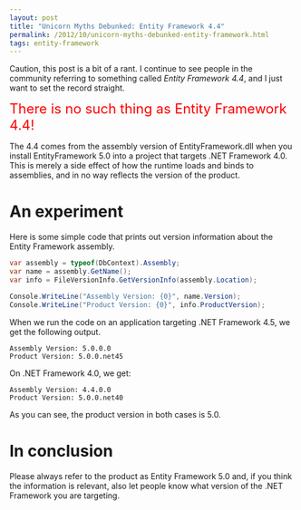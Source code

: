```yaml
---
layout: post
title: "Unicorn Myths Debunked: Entity Framework 4.4"
permalink: /2012/10/unicorn-myths-debunked-entity-framework.html
tags: entity-framework
---
```


Caution, this post is a bit of a rant. I continue to see people in the community referring to something called
*Entity Framework 4.4*, and I just want to set the record straight.

<span style="color: red; font-size: x-large;">There is no such thing as Entity Framework 4.4!</span>

The 4.4 comes from the assembly version of EntityFramework.dll when you install EntityFramework 5.0 into a project that
targets .NET Framework 4.0. This is merely a side effect of how the runtime loads and binds to assemblies, and in no way
reflects the version of the product.

An experiment
=============
Here is some simple code that prints out version information about the Entity Framework assembly.

```csharp
var assembly = typeof(DbContext).Assembly;
var name = assembly.GetName();
var info = FileVersionInfo.GetVersionInfo(assembly.Location);

Console.WriteLine("Assembly Version: {0}", name.Version);
Console.WriteLine("Product Version: {0}", info.ProductVersion);
```

When we run the code on an application targeting .NET Framework 4.5, we get the following output.

    Assembly Version: 5.0.0.0
    Product Version: 5.0.0.net45

On .NET Framework 4.0, we get:

    Assembly Version: 4.4.0.0
    Product Version: 5.0.0.net40

As you can see, the product version in both cases is 5.0.

In conclusion
=============
Please always refer to the product as Entity Framework 5.0 and, if you think the information is relevant, also let
people know what version of the .NET Framework you are targeting.

